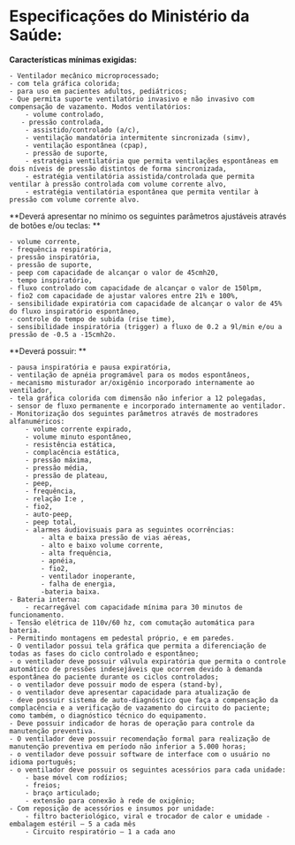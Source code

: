 
# Especificações do Ministério da Saúde:

**Características mínimas exigidas:**

	- Ventilador mecânico microprocessado; 
	- com tela gráfica colorida; 
	- para uso em pacientes adultos, pediátricos; 
	- Que permita suporte ventilatório invasivo e não invasivo com compensação de vazamento. Modos ventilatórios: 
		- volume controlado, 
 	   - pressão controlada, 
   		- assistido/controlado (a/c), 
		- ventilação mandatória intermitente sincronizada (simv), 
		- ventilação espontânea (cpap), 
		- pressão de suporte, 
		- estratégia ventilatória que permita ventilações espontâneas em dois níveis de pressão distintos de forma sincronizada, 
		- estratégia ventilatória assistida/controlada que permita ventilar à pressão controlada com volume corrente alvo, 
		- estratégia ventilatória espontânea que permita ventilar à pressão com volume corrente alvo. 

**Deverá apresentar no mínimo os seguintes parâmetros ajustáveis através de botões e/ou teclas: **

	- volume corrente, 
	- frequência respiratória, 
	- pressão inspiratória, 
	- pressão de suporte, 
	- peep com capacidade de alcançar o valor de 45cmh20, 
	- tempo inspiratório, 
	- fluxo controlado com capacidade de alcançar o valor de 150lpm, 
	- fio2 com capacidade de ajustar valores entre 21% e 100%, 
	- sensibilidade expiratória com capacidade de alcançar o valor de 45% do fluxo inspiratório espontâneo, 
	- controle do tempo de subida (rise time), 
	- sensibilidade inspiratória (trigger) a fluxo de 0.2 a 9l/min e/ou a pressão de -0.5 a -15cmh2o.  

**Deverá possuir: **

	- pausa inspiratória e pausa expiratória, 
	- ventilação de apnéia programável para os modos espontâneos, 
	- mecanismo misturador ar/oxigênio incorporado internamente ao ventilador, 
	- tela gráfica colorida com dimensão não inferior a 12 polegadas, 
	- sensor de fluxo permanente e incorporado internamente ao ventilador. 
	- Monitorização dos seguintes parâmetros através de mostradores alfanuméricos: 
		- volume corrente expirado, 
		- volume minuto espontâneo, 
		- resistência estática, 
		- complacência estática, 
		- pressão máxima, 
		- pressão média, 
		- pressão de plateau, 
		- peep, 
		- frequência, 
		- relação I:e , 
		- fio2, 
		- auto-peep, 
		- peep total, 
		- alarmes áudiovisuais para as seguintes ocorrências: 
			- alta e baixa pressão de vias aéreas, 
			- alto e baixo volume corrente, 
			- alta frequência, 
			- apnéia, 
			- fio2, 
			- ventilador inoperante, 
			- falha de energia, 
			-bateria baixa. 
	- Bateria interna: 
		- recarregável com capacidade mínima para 30 minutos de funcionamento. 
	- Tensão elétrica de 110v/60 hz, com comutação automática para bateria. 
	- Permitindo montagens em pedestal próprio, e em paredes. 
	- O ventilador possui tela gráfica que permita a diferenciação de todas as fases do ciclo controlado e espontâneo; 
	- o ventilador deve possuir válvula expiratória que permita o controle automático de pressões indesejáveis que ocorrem devido à demanda espontânea do paciente durante os ciclos controlados; 
	- o ventilador deve possuir modo de espera (stand-by), 
	- o ventilador deve apresentar capacidade para atualização de 
	- deve possuir sistema de auto-diagnóstico que faça a compensação da complacência e a verificação de vazamento do circuito do paciente; como também, o diagnóstico técnico do equipamento. 
	- Deve possuir indicador de horas de operação para controle da manutenção preventiva. 
	- O ventilador deve possuir recomendação formal para realização de manutenção preventiva em período não inferior a 5.000 horas; 
	- o ventilador deve possuir software de interface com o usuário no idioma português; 
	- o ventilador deve possuir os seguintes acessórios para cada unidade: 
		- base móvel com rodízios; 
		- freios; 
		- braço articulado; 
		- extensão para conexão à rede de oxigênio; 
    - Com reposição de acessórios e insumos por unidade:
		- filtro bacteriológico, viral e trocador de calor e umidade - embalagem estéril – 5 a cada mês 
		- Circuito respiratório – 1 a cada ano

